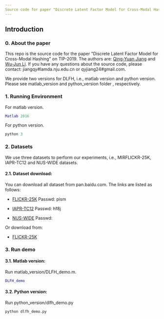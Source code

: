 ```yaml
---
Source code for paper "Discrete Latent Factor Model for Cross-Modal Hashing"
---
```

## Introduction
### 0. About the paper
This repo is the source code for the paper "Discrete Latent Factor Model for Cross-Modal Hashing" on TIP-2019. The authors are: [Qing-Yuan Jiang](http://lamda.nju.edu.cn/jiangqy) and [Wu-Jun Li](http://cs.nju.edu.cn/lwj). If you have any questions about the source code, please contact: jiangqy#lamda.nju.edu.cn or qyjiang24#gmail.com.

We provide two versions for DLFH, i.e., matlab version and python version. Please see  matlab_version and python_version folder , respectively.
### 1. Running Environment
For matlab version.

```matlab
Matlab 2016
```

For python version.

```python
python 3
```

### 2. Datasets
We use three datasets to perform our experiments, i.e., MIRFLICKR-25K, IAPR-TC12 and NUS-WIDE datasets.

#### 2.1. Dataset download:

You can download all dataset from pan.baidu.com. The links are listed as follows:


- [FLICKR-25K](https://pan.baidu.com/s/14WkNMvfTdobZ_t29RShXpA ) Passwd: pism

- [IAPR-TC12](https://pan.baidu.com/s/1k17NEH-F0NColkBkTRoupA) Passwd: hf8j

- [NUS-WIDE]() Passwd: 

Or download from:

- [FLICKR-25K](http://lamda.nju.edu.cn/jiangqy/data/DLFH_data/flickr.zip)


### 3. Run demo

#### 3.1. Matlab version:

Run matlab\_version/DLFH_demo.m.

```matlab
DLFH_demo
```

#### 3.2. Python version:

Run python\_version/dlfh_demo.py

```python
python dlfh_demo.py
```
